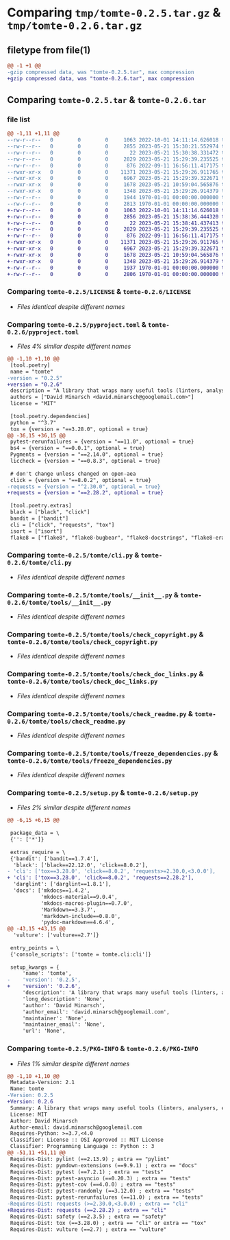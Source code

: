 # Comparing `tmp/tomte-0.2.5.tar.gz` & `tmp/tomte-0.2.6.tar.gz`

## filetype from file(1)

```diff
@@ -1 +1 @@
-gzip compressed data, was "tomte-0.2.5.tar", max compression
+gzip compressed data, was "tomte-0.2.6.tar", max compression
```

## Comparing `tomte-0.2.5.tar` & `tomte-0.2.6.tar`

### file list

```diff
@@ -1,11 +1,11 @@
--rw-r--r--   0        0        0     1063 2022-10-01 14:11:14.626018 tomte-0.2.5/LICENSE
--rw-r--r--   0        0        0     2855 2023-05-21 15:30:21.552974 tomte-0.2.5/pyproject.toml
--rw-r--r--   0        0        0       22 2023-05-21 15:30:38.331472 tomte-0.2.5/tomte/__init__.py
--rw-r--r--   0        0        0     2829 2023-05-21 15:29:39.235525 tomte-0.2.5/tomte/cli.py
--rw-r--r--   0        0        0      876 2022-09-11 16:56:11.417175 tomte-0.2.5/tomte/tools/__init__.py
--rwxr-xr-x   0        0        0    11371 2023-05-21 15:29:26.911765 tomte-0.2.5/tomte/tools/check_copyright.py
--rwxr-xr-x   0        0        0     6967 2023-05-21 15:29:39.322671 tomte-0.2.5/tomte/tools/check_doc_links.py
--rwxr-xr-x   0        0        0     1678 2023-05-21 10:59:04.565876 tomte-0.2.5/tomte/tools/check_readme.py
--rwxr-xr-x   0        0        0     1348 2023-05-21 15:29:26.914379 tomte-0.2.5/tomte/tools/freeze_dependencies.py
--rw-r--r--   0        0        0     1944 1970-01-01 00:00:00.000000 tomte-0.2.5/setup.py
--rw-r--r--   0        0        0     2813 1970-01-01 00:00:00.000000 tomte-0.2.5/PKG-INFO
+-rw-r--r--   0        0        0     1063 2022-10-01 14:11:14.626018 tomte-0.2.6/LICENSE
+-rw-r--r--   0        0        0     2856 2023-05-21 15:38:36.444320 tomte-0.2.6/pyproject.toml
+-rw-r--r--   0        0        0       22 2023-05-21 15:38:41.437413 tomte-0.2.6/tomte/__init__.py
+-rw-r--r--   0        0        0     2829 2023-05-21 15:29:39.235525 tomte-0.2.6/tomte/cli.py
+-rw-r--r--   0        0        0      876 2022-09-11 16:56:11.417175 tomte-0.2.6/tomte/tools/__init__.py
+-rwxr-xr-x   0        0        0    11371 2023-05-21 15:29:26.911765 tomte-0.2.6/tomte/tools/check_copyright.py
+-rwxr-xr-x   0        0        0     6967 2023-05-21 15:29:39.322671 tomte-0.2.6/tomte/tools/check_doc_links.py
+-rwxr-xr-x   0        0        0     1678 2023-05-21 10:59:04.565876 tomte-0.2.6/tomte/tools/check_readme.py
+-rwxr-xr-x   0        0        0     1348 2023-05-21 15:29:26.914379 tomte-0.2.6/tomte/tools/freeze_dependencies.py
+-rw-r--r--   0        0        0     1937 1970-01-01 00:00:00.000000 tomte-0.2.6/setup.py
+-rw-r--r--   0        0        0     2806 1970-01-01 00:00:00.000000 tomte-0.2.6/PKG-INFO
```

### Comparing `tomte-0.2.5/LICENSE` & `tomte-0.2.6/LICENSE`

 * *Files identical despite different names*

### Comparing `tomte-0.2.5/pyproject.toml` & `tomte-0.2.6/pyproject.toml`

 * *Files 4% similar despite different names*

```diff
@@ -1,10 +1,10 @@
 [tool.poetry]
 name = "tomte"
-version = "0.2.5"
+version = "0.2.6"
 description = "A library that wraps many useful tools (linters, analysers, etc) to keep Python code clean, secure, well-documented and optimised."
 authors = ["David Minarsch <david.minarsch@googlemail.com>"]
 license = "MIT"
 
 [tool.poetry.dependencies]
 python = "^3.7"
 tox = {version = "==3.28.0", optional = true}
@@ -36,15 +36,15 @@
 pytest-rerunfailures = {version = "==11.0", optional = true}
 bs4 = {version = "==0.0.1", optional = true}
 Pygments = {version = "==2.14.0", optional = true}
 liccheck = {version = "==0.8.3", optional = true}
 
 # don't change unless changed on open-aea
 click = {version = "==8.0.2", optional = true}
-requests = {version = "^2.30.0", optional = true}
+requests = {version = "==2.28.2", optional = true}
 
 [tool.poetry.extras]
 black = ["black", "click"]
 bandit = ["bandit"]
 cli = ["click", "requests", "tox"]
 isort = ["isort"]
 flake8 = ["flake8", "flake8-bugbear", "flake8-docstrings", "flake8-eradicate", "flake8-isort", "pydocstyle"]
```

### Comparing `tomte-0.2.5/tomte/cli.py` & `tomte-0.2.6/tomte/cli.py`

 * *Files identical despite different names*

### Comparing `tomte-0.2.5/tomte/tools/__init__.py` & `tomte-0.2.6/tomte/tools/__init__.py`

 * *Files identical despite different names*

### Comparing `tomte-0.2.5/tomte/tools/check_copyright.py` & `tomte-0.2.6/tomte/tools/check_copyright.py`

 * *Files identical despite different names*

### Comparing `tomte-0.2.5/tomte/tools/check_doc_links.py` & `tomte-0.2.6/tomte/tools/check_doc_links.py`

 * *Files identical despite different names*

### Comparing `tomte-0.2.5/tomte/tools/check_readme.py` & `tomte-0.2.6/tomte/tools/check_readme.py`

 * *Files identical despite different names*

### Comparing `tomte-0.2.5/tomte/tools/freeze_dependencies.py` & `tomte-0.2.6/tomte/tools/freeze_dependencies.py`

 * *Files identical despite different names*

### Comparing `tomte-0.2.5/setup.py` & `tomte-0.2.6/setup.py`

 * *Files 2% similar despite different names*

```diff
@@ -6,15 +6,15 @@
 
 package_data = \
 {'': ['*']}
 
 extras_require = \
 {'bandit': ['bandit==1.7.4'],
  'black': ['black==22.12.0', 'click==8.0.2'],
- 'cli': ['tox==3.28.0', 'click==8.0.2', 'requests>=2.30.0,<3.0.0'],
+ 'cli': ['tox==3.28.0', 'click==8.0.2', 'requests==2.28.2'],
  'darglint': ['darglint==1.8.1'],
  'docs': ['mkdocs==1.4.2',
           'mkdocs-material==9.0.4',
           'mkdocs-macros-plugin==0.7.0',
           'Markdown==3.3.7',
           'markdown-include==0.8.0',
           'pydoc-markdown==4.6.4',
@@ -43,15 +43,15 @@
  'vulture': ['vulture==2.7']}
 
 entry_points = \
 {'console_scripts': ['tomte = tomte.cli:cli']}
 
 setup_kwargs = {
     'name': 'tomte',
-    'version': '0.2.5',
+    'version': '0.2.6',
     'description': 'A library that wraps many useful tools (linters, analysers, etc) to keep Python code clean, secure, well-documented and optimised.',
     'long_description': 'None',
     'author': 'David Minarsch',
     'author_email': 'david.minarsch@googlemail.com',
     'maintainer': 'None',
     'maintainer_email': 'None',
     'url': 'None',
```

### Comparing `tomte-0.2.5/PKG-INFO` & `tomte-0.2.6/PKG-INFO`

 * *Files 1% similar despite different names*

```diff
@@ -1,10 +1,10 @@
 Metadata-Version: 2.1
 Name: tomte
-Version: 0.2.5
+Version: 0.2.6
 Summary: A library that wraps many useful tools (linters, analysers, etc) to keep Python code clean, secure, well-documented and optimised.
 License: MIT
 Author: David Minarsch
 Author-email: david.minarsch@googlemail.com
 Requires-Python: >=3.7,<4.0
 Classifier: License :: OSI Approved :: MIT License
 Classifier: Programming Language :: Python :: 3
@@ -51,11 +51,11 @@
 Requires-Dist: pylint (==2.13.9) ; extra == "pylint"
 Requires-Dist: pymdown-extensions (==9.9.1) ; extra == "docs"
 Requires-Dist: pytest (==7.2.1) ; extra == "tests"
 Requires-Dist: pytest-asyncio (==0.20.3) ; extra == "tests"
 Requires-Dist: pytest-cov (==4.0.0) ; extra == "tests"
 Requires-Dist: pytest-randomly (==3.12.0) ; extra == "tests"
 Requires-Dist: pytest-rerunfailures (==11.0) ; extra == "tests"
-Requires-Dist: requests (>=2.30.0,<3.0.0) ; extra == "cli"
+Requires-Dist: requests (==2.28.2) ; extra == "cli"
 Requires-Dist: safety (==2.3.5) ; extra == "safety"
 Requires-Dist: tox (==3.28.0) ; extra == "cli" or extra == "tox"
 Requires-Dist: vulture (==2.7) ; extra == "vulture"
```

